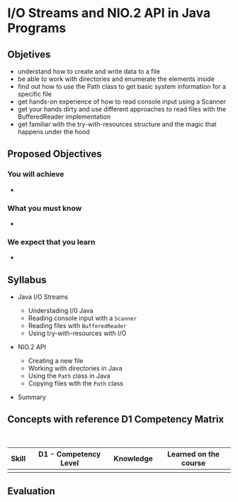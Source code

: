 # I/O Streams and NIO.2 API in Java Programs

## Objetives

* understand how to create and write data to a file
* be able to work with directories and enumerate the elements inside
* find out how to use the Path class to get basic system information for a specific file
* get hands-on experience of how to read console input using a Scanner
* get your hands dirty and use different approaches to read files with the BufferedReader implementation
* get familiar with the try-with-resources structure and the magic that happens under the hood

## Proposed Objectives

### You will achieve

* 

### What you must know

* 

### We expect that you learn

* 

## Syllabus

* Java I/O Streams
  * Understading I/0 Java
  * Reading console input with a `Scanner`
  * Reading files with `BufferedReader`
  * Using try-with-resources with I/O

* NIO.2 API
  * Creating a new file
  * Working with directories in Java
  * Using the `Path` class in Java
  * Copying files with the `Path` class 

* Summary

## Concepts with reference D1 Competency Matrix

​	

| Skill | D1 - Competency Level | Knowledge | Learned on the course |
| :---: | --------------------- | --------- | --------------------- |
|       |                       |           |                       |

## Evaluation

  
